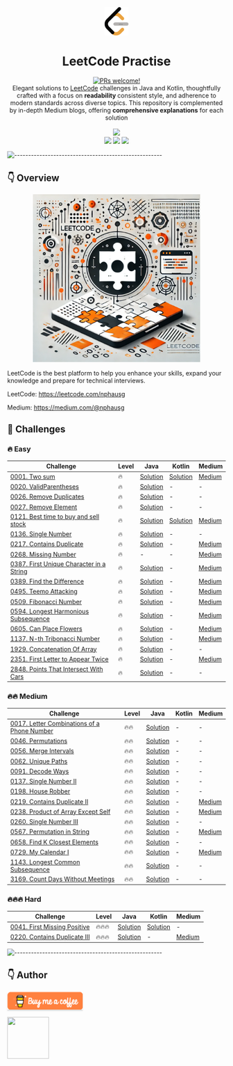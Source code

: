 <p align="center">
    <a href="https://revolut.me/nphausg" target="_blank"><img src="docs/images/leetcode.png" alt="nphausg" style="width: 56px !important;" ></a>
</p>
<h1 align="center"> LeetCode Practise </h1>
<p align="center">
<a href="https://reactnative.dev/docs/contributing">
    <img src="https://img.shields.io/badge/PRs-welcome-brightgreen.svg" alt="PRs welcome!" />
</a>
<br>
<span>Elegant solutions to <a href="https://leetcode.com/problemset/all/">LeetCode</a> challenges in Java and Kotlin, thoughtfully crafted
with a focus on <strong> readability </strong> consistent style, and adherence to modern standards across diverse topics. This repository is complemented by in-depth Medium blogs, offering <strong>comprehensive explanations</strong> for each solution</span>
<br>
<br>
<img src="https://img.shields.io/badge/Solved-47/3382%20=%201.4%25-blue.svg?style=flat-square" />
<br/>
<img src="https://img.shields.io/badge/Easy-25/842-5CB85C.svg?style=flat-square"/>
<img src="https://img.shields.io/badge/Medium-19/1766-F0AD4E.svg?style=flat-square"/>
<img src="https://img.shields.io/badge/Hard-4/774-D9534F.svg?style=flat-square"/>
<br/>
</p>

![-----------------------------------------------------](https://raw.githubusercontent.com/andreasbm/readme/master/assets/lines/colored.png)

## 👇 Overview

<p align="center">
<a href="https://revolut.me/nphausg" target="_blank"><img src="docs/images/leetcode_new.webp" alt="nphausg" style="width: 386px !important;" ></a>
</p>

LeetCode is the best platform to help you enhance your skills, expand your knowledge and prepare for technical
interviews.

LeetCode: https://leetcode.com/nphausg

Medium: https://medium.com/@nphausg

## 💎 Challenges

### 🔥 Easy

| Challenge                                                                                                    | Level | Java                                                                         | Kotlin                                                       | Medium                                                                                                                            |
|--------------------------------------------------------------------------------------------------------------|-------|------------------------------------------------------------------------------|--------------------------------------------------------------|-----------------------------------------------------------------------------------------------------------------------------------|
| [0001. Two sum](https://leetcode.com/problems/two-sum)                                                       | 🔥    | [Solution](src/com/nphausg/leetcode/easy/TwoSumJava.java)                    | [Solution](src/com/nphausg/leetcode/easy/TwoSum.kt)          | [Medium](https://levelup.gitconnected.com/leetcode-twosum-from-brute-force-to-optimal-solutions-3f0380eb79b4)                     |
| [0020. ValidParentheses](https://leetcode.com/problems/valid-parentheses)                                    | 🔥    | [Solution](src/com/nphausg/leetcode/easy/ValidParentheses.java)              | -                                                            | -                                                                                                                                 |
| [0026. Remove Duplicates](https://leetcode.com/problems/remove-duplicates-from-sorted-array)                 | 🔥    | [Solution](src/com/nphausg/leetcode/easy/RemoveDuplicates.java)              | -                                                            | -                                                                                                                                 |
| [0027. Remove Element](https://leetcode.com/problems/remove-element)                                         | 🔥    | [Solution](src/com/nphausg/leetcode/easy/RemoveElement.java)                 | -                                                            | -                                                                                                                                 |
| [0121. Best time to buy and sell stock](https://leetcode.com/problems/best-time-to-buy-and-sell-stock)       | 🔥    | [Solution](src/com/nphausg/leetcode/easy/BuyAndSellStockJava.java)           | [Solution](src/com/nphausg/leetcode/easy/BuyAndSellStock.kt) | [Medium](https://levelup.gitconnected.com/leetcode-best-time-to-buy-and-sell-stock-456a5e3ee550)                                  |
| [0136. Single Number](https://leetcode.com/problems/single-number)                                           | 🔥    | [Solution](src/com/nphausg/leetcode/easy/SingleNumber.java)                  | -                                                            | -                                                                                                                                 |
| [0217. Contains Duplicate](https://leetcode.com/problems/contains-duplicate)                                 | 🔥    | [Solution](src/com/nphausg/leetcode/easy/ContainsDuplicate.java)             | -                                                            | [Medium](https://levelup.gitconnected.com/leetcode-contains-duplicate-ed4ec042904f)                                               |
| [0268. Missing Number](https://leetcode.com/problems/missing-number)                                         | 🔥    | -                                                                            | -                                                            | [Medium](https://nphausg.medium.com/leetcode-0268-missing-number-a-deep-dive-into-efficient-solutions-with-java-91d3f983defc)     |
| [0387. First Unique Character in a String](https://leetcode.com/problems/first-unique-character-in-a-string) | 🔥    | [Solution](src/com/nphausg/leetcode/easy/FirstUniqueCharacterInAString.java) | -                                                            | [Medium](https://nphausg.medium.com/leetcode-387-first-unique-character-22bf7752c35e)                                             |
| [0389. Find the Difference](https://leetcode.com/problems/find-the-difference)                               | 🔥    | [Solution](src/com/nphausg/leetcode/easy/FindTheDifference.java)             | -                                                            | [Medium](https://levelup.gitconnected.com/leetcode-389-find-the-difference-exploring-all-solutions-can-be-with-java-a2be916767a0) |
| [0495. Teemo Attacking](https://leetcode.com/problems/teemo-attacking)                                       | 🔥    | [Solution](src/com/nphausg/leetcode/easy/TeemoAttacking.java)             | -                                                            | [Medium]() |
| [0509. Fibonacci Number](https://leetcode.com/problems/fibonacci-number)                                       | 🔥    | [Solution](src/com/nphausg/leetcode/easy/FibonacciNumber.java)             | -                                                            | [Medium]() |
| [0594. Longest Harmonious Subsequence](https://leetcode.com/problems/longest-harmonious-subsequence)         | 🔥    | [Solution](src/com/nphausg/leetcode/easy/LongestHarmoniousSubsequence.java)  | -                                                            | [Medium](https://medium.com/gitconnected/leetcode-0594-longest-harmonious-subsequence-all-solutions-explained-a2e34c82334b)       |
| [0605. Can Place Flowers](https://leetcode.com/problems/can-place-flowers)                      | 🔥    | [Solution](src/com/nphausg/leetcode/easy/CanPlaceFlowers.java)  | -                                                            | [Medium]()       |
| [1137. N-th Tribonacci Number](https://leetcode.com/problems/n-th-tribonacci-number)                      | 🔥    | [Solution](src/com/nphausg/leetcode/easy/NthTribonacciNumber.java)  | -                                                            | [Medium]()       |
| [1929. Concatenation Of Array](https://leetcode.com/problems/concatenation-of-array)                         | 🔥    | [Solution](src/com/nphausg/leetcode/easy/ConcatenationArray.java)            | -                                                            | -                                                                                                                                 |
| [2351. First Letter to Appear Twice](https://leetcode.com/problems/first-letter-to-appear-twice)             | 🔥    | [Solution](src/com/nphausg/leetcode/easy/FirstLetterToAppearTwice.java)      | -                                                            | [Medium](https://nphausg.medium.com/leetcode-2351-finding-the-first-letter-to-appear-twice-c8d175785353)                          |
| [2848. Points That Intersect With Cars](https://leetcode.com/problems/points-that-intersect-with-cars)       | 🔥    | [Solution](src/com/nphausg/leetcode/easy/PointsThatIntersectWithCars.java)   | -                                                            | -                                                                                                                                 |

### 🔥🔥 Medium

| Challenge                                                                                                         | Level | Java                                                                      | Kotlin | Medium                                                                                                                |
|-------------------------------------------------------------------------------------------------------------------|-------|---------------------------------------------------------------------------|--------|-----------------------------------------------------------------------------------------------------------------------|
| [0017. Letter Combinations of a Phone Number](https://leetcode.com/problems/letter-combinations-of-a-phone-number) | 🔥🔥  | [Solution](src/com/nphausg/leetcode/medium/LetterCombinations.java)       | -      | -                                                                                                                     |
| [0046. Permutations](https://leetcode.com/problems/letter-combinations-of-a-phone-number)                         | 🔥🔥  | [Solution](src/com/nphausg/leetcode/medium/Permutations.java)             | -      | -                                                                                                                     |
| [0056. Merge Intervals](https://leetcode.com/problems/merge-intervals)                      | 🔥🔥  | [Solution](src/com/nphausg/leetcode/medium/MergeIntervals.java)             | -      | -                                                                                                                     |
| [0062. Unique Paths](https://leetcode.com/problems/unique-paths)                       | 🔥🔥  | [Solution](src/com/nphausg/leetcode/medium/UniquePaths.java)             | -      | -                                                                                                                     |
| [0091. Decode Ways](https://leetcode.com/problems/permutations)                                                   | 🔥🔥  | [Solution](src/com/nphausg/leetcode/medium/DecodeWays.java)               | -      | -                                                                                                                     |
| [0137. Single Number II](https://leetcode.com/problems/single-number-ii)                                          | 🔥🔥  | [Solution](src/com/nphausg/leetcode/medium/SingleNumberII.java)           | -      | -                                                                                                                     |
| [0198. House Robber](https://leetcode.com/problems/house-robber)                                          | 🔥🔥  | [Solution](src/com/nphausg/leetcode/medium/HouseRobber.java)           | -      | -                                                                                                                     |
| [0219. Contains Duplicate II](https://leetcode.com/problems/contains-duplicate-ii)                                | 🔥🔥  | [Solution](src/com/nphausg/leetcode/easy/ContainsDuplicate2.java)         | -      | [Medium](https://nphausg.medium.com/leetcode-contains-duplicate-ii-fb18e71189fb)                                      |
| [0238. Product of Array Except Self](https://leetcode.com/problems/product-of-array-except-self)                  | 🔥🔥  | [Solution](src/com/nphausg/leetcode/medium/ProductOfArrayExceptSelf.java) | -      | [Medium](https://levelup.gitconnected.com/leetcode-0238-product-of-array-except-self-java-solutions-72a17d5fe6bf)     |
| [0260. Single Number III](https://leetcode.com/problems/single-number-iii)                                        | 🔥🔥  | [Solution](src/com/nphausg/leetcode/medium/SingleNumberIII.java)          | -      | -                                                                                                                     |
| [0567. Permutation in String](https://leetcode.com/problems/permutation-in-string)                                | 🔥🔥  | [Solution](src/com/nphausg/leetcode/medium/PermutationInString.java)      | -      | [Medium](https://nphausg.medium.com/leetcode-0567-understanding-all-solutions-for-permutation-in-string-872ad23c9a9a) |
| [0658. Find K Closest Elements](https://leetcode.com/problems/find-k-closest-elements)                            | 🔥🔥  | [Solution](src/com/nphausg/leetcode/medium/FindClosestElements.java)      | -      | -                                                                                                                     |
| [0729. My Calendar I](https://leetcode.com/problems/my-calendar-i)                                                | 🔥🔥  | [Solution](src/com/nphausg/leetcode/medium/MyCalendarI.java)              | -      | [Medium](https://nphausg.medium.com/leetcode-0729-effortless-scheduling-a-comprehensive-guide-1b17a0b24ad5)           |
| [1143. Longest Common Subsequence](https://leetcode.com/problems/longest-common-subsequence)                      | 🔥🔥  | [Solution](src/com/nphausg/leetcode/medium/LongestCommonSubsequence.java) | -      | -                                                                                                                     |
| [3169. Count Days Without Meetings](https://leetcode.com/problems/count-days-without-meetings)                      | 🔥🔥  | [Solution](src/com/nphausg/leetcode/medium/CountDaysWithoutMeetings.java) | -      | -                                                                                                                     |

### 🔥🔥🔥 Hard

| Challenge                                                                            | Level  | Java                                                                | Kotlin                                                            | Medium                                                                                  |
|--------------------------------------------------------------------------------------|--------|---------------------------------------------------------------------|-------------------------------------------------------------------|-----------------------------------------------------------------------------------------|
| [0041. First Missing Positive](https://leetcode.com/problems/first-missing-positive) | 🔥🔥🔥 | [Solution](src/com/nphausg/leetcode/hard/FirstMissingPositive.java) | [Solution](src/com/nphausg/leetcode/hard/FirstMissingPositive.kt) | -                                                                                       |
| [0220. Contains Duplicate III](https://leetcode.com/problems/contains-duplicate-iii) | 🔥🔥🔥 | [Solution](src/com/nphausg/leetcode/hard/ContainsDuplicate3.java)   | -                                                                 | [Medium](https://levelup.gitconnected.com/leetcode-contains-duplicate-iii-0fd4bbf0252f) |

![-----------------------------------------------------](https://raw.githubusercontent.com/andreasbm/readme/master/assets/lines/colored.png)

## 👇 Author

<a href="https://revolut.me/nphausg" target="_blank"><img src="docs/images/buymeacoffee.webp" alt="nphausg" style="height: 41px !important;width: 174px !important;box-shadow: 0px 3px 2px 0px rgba(190, 190, 190, 0.5) !important;-webkit-box-shadow: 0px 3px 2px 0px rgba(190, 190, 190, 0.5) !important;" ></a>
<p>
    <a href="https://nphausg.medium.com/" target="_blank">
    <img src="https://avatars2.githubusercontent.com/u/13111806?s=400&u=f09b6160dbbe2b7eeae0aeb0ab4efac0caad57d7&v=4" width="96" height="96" alt="">
    </a>
</p>
